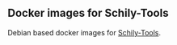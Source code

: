 ## Docker images for Schily-Tools

Debian based docker images for [Schily-Tools](http://schilytools.sourceforge.net/).
